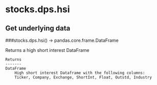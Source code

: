 # stocks.dps.hsi

## Get underlying data 
###stocks.dps.hsi() -> pandas.core.frame.DataFrame

Returns a high short interest DataFrame

    Returns
    -------
    DataFrame
        High short interest Dataframe with the following columns:
        Ticker, Company, Exchange, ShortInt, Float, Outstd, Industry
